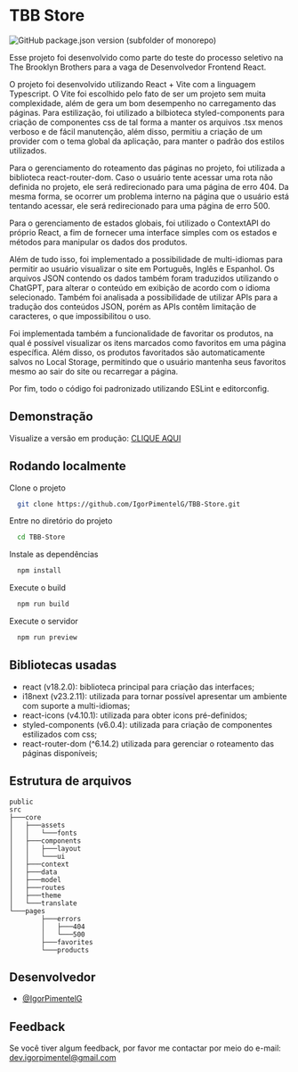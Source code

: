# TBB Store

![GitHub package.json version (subfolder of monorepo)](https://img.shields.io/github/package-json/v/IgorPimentelG/TBB-Store)


Esse projeto foi desenvolvido como parte do teste do processo seletivo na The Brooklyn Brothers para a vaga de Desenvolvedor Frontend React.

O projeto foi desenvolvido utilizando React + Vite com a linguagem Typescript. O Vite foi escolhido pelo fato de ser um projeto sem muita complexidade, além de gera um bom desempenho no carregamento das páginas. Para estilização, foi utilizado a bilbioteca styled-components para criação de componentes css de tal forma a manter os arquivos .tsx menos verboso e de fácil manutenção, além disso, permitiu a criação de um provider com o tema global da aplicação, para manter o padrão dos estilos utilizados.

Para o gerenciamento do roteamento das páginas no projeto, foi utilizada a biblioteca react-router-dom. Caso o usuário tente acessar uma rota não definida no projeto, ele será redirecionado para uma página de erro 404. Da mesma forma, se ocorrer um problema interno na página que o usuário está tentando acessar, ele será redirecionado para uma página de erro 500.

Para o gerenciamento de estados globais, foi utilizado o ContextAPI do próprio React, a fim de fornecer uma interface simples com os estados e métodos para manipular os dados dos produtos.

Além de tudo isso, foi implementado a possibilidade de multi-idiomas para permitir ao usuário visualizar o site em Português, Inglês e Espanhol. Os arquivos JSON contendo os dados também foram traduzidos utilizando o ChatGPT, para alterar o conteúdo em exibição de acordo com o idioma selecionado. Também foi analisada a possibilidade de utilizar APIs para a tradução dos conteúdos JSON, porém as APIs contêm limitação de caracteres, o que impossibilitou o uso.

Foi implementada também a funcionalidade de favoritar os produtos, na qual é possível visualizar os itens marcados como favoritos em uma página específica. Além disso, os produtos favoritados são automaticamente salvos no Local Storage, permitindo que o usuário mantenha seus favoritos mesmo ao sair do site ou recarregar a página.

Por fim, todo o código foi padronizado utilizando ESLint e editorconfig.

## Demonstração

Visualize a versão em produção: [CLIQUE AQUI](https://tbb-store-igorpimentelmsi-hotmailcom.vercel.app/products)

## Rodando localmente

Clone o projeto

```bash
  git clone https://github.com/IgorPimentelG/TBB-Store.git
```

Entre no diretório do projeto

```bash
  cd TBB-Store
```

Instale as dependências

```bash
  npm install
```

Execute o build

```bash
  npm run build
```

Execute o servidor

```bash
  npm run preview
```

## Bibliotecas usadas

- react (v18.2.0): biblioteca principal para criação das interfaces;
- i18next (v23.2.11): utilizada para tornar possível apresentar um ambiente com suporte a multi-idiomas;
- react-icons (v4.10.1): utilizada para obter icons pré-definidos;
- styled-components (v6.0.4): utilizada para criação de componentes estilizados com css;
- react-router-dom (^6.14.2) utilizada para gerenciar o roteamento das páginas disponíveis;

## Estrutura de arquivos

```
public
src
├───core
│   ├───assets
│   │   └───fonts
│   ├───components
│   │   ├───layout
│   │   └───ui
│   ├───context
│   ├───data
│   ├───model
│   ├───routes
│   ├───theme
│   └───translate
└───pages
		├───errors
		│   ├───404
		│   └───500
		├───favorites
		└───products

```

## Desenvolvedor

- [@IgorPimentelG](https://www.github.com/IgorPimentelG)


## Feedback

Se você tiver algum feedback, por favor me contactar por meio do e-mail: dev.igorpimentel@gmail.com
